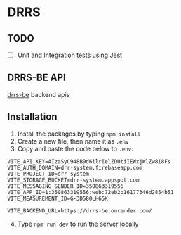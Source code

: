 # DRRS
## TODO
- [ ] Unit and Integration tests using Jest

## DRRS-BE API
[drrs-be](https://github.com/kudegras/drrs-be)
backend apis

## Installation
1. Install the packages by typing `npm install`
2. Create a new file, then name it as `.env`
3. Copy and paste the code below to `.env`:
``` env
VITE_API_KEY=AIzaSyC948B9d6ilrIelZD0tiIEWxjWlZw8i8Fs
VITE_AUTH_DOMAIN=drr-system.firebaseapp.com
VITE_PROJECT_ID=drr-system
VITE_STORAGE_BUCKET=drr-system.appspot.com
VITE_MESSAGING_SENDER_ID=350863319556
VITE_APP_ID=1:350863319556:web:72eb2b16177346d2454b51
VITE_MEASUREMENT_ID=G-3D580LH65K

VITE_BACKEND_URL=https://drrs-be.onrender.com/
```
4. Type `npm run dev` to run the server locally